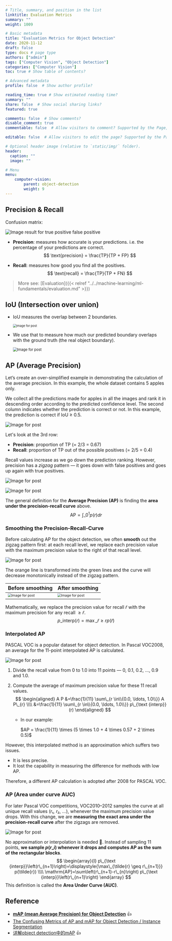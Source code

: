 ```yaml
---
# Title, summary, and position in the list
linktitle: Evaluation Metrics
summary: ""
weight: 1009

# Basic metadata
title: "Evaluation Metrics for Object Detection"
date: 2020-11-12
draft: false
type: docs # page type
authors: ["admin"]
tags: ["Computer Vision", "Object Detection"]
categories: ["Computer Vision"]
toc: true # Show table of contents?

# Advanced metadata
profile: false  # Show author profile?

reading_time: true # Show estimated reading time?
summary: ""
share: false  # Show social sharing links?
featured: true

comments: false  # Show comments?
disable_comment: true
commentable: false  # Allow visitors to comment? Supported by the Page, Post, and Docs content types.

editable: false  # Allow visitors to edit the page? Supported by the Page, Post, and Docs content types.

# Optional header image (relative to `static/img/` folder).
header:
  caption: ""
  image: ""

# Menu
menu: 
    computer-vision:
        parent: object-detection
        weight: 9
---
```


## Precision & Recall

Confusion matrix:

![Image result for true positive false positive](https://raw.githubusercontent.com/EckoTan0804/upic-repo/master/uPic/1*CPnO_bcdbE8FXTejQiV2dg.png)

- **Precision**: measures how accurate is your predictions. i.e. the percentage of your predictions are correct.
  $$
  \text{precision} = \frac{TP}{TP + FP}
  $$
  

- **Recall**: measures how good you find all the positives. 
  $$
  \text{recall} = \frac{TP}{TP + FN}
  $$

> More see: [Evaluation]({{< relref "../../machine-learning/ml-fundamentals/evaluation.md" >}})

## IoU (Intersection over union)

- IoU measures the overlap between 2 boundaries. 

  <img src="https://raw.githubusercontent.com/EckoTan0804/upic-repo/master/uPic/0*VnvOCo9NkWG705F3.png" alt="Image for post" style="zoom:67%;" />

- We use that to measure how much our predicted boundary overlaps with the ground truth (the real object boundary).

  <img src="https://raw.githubusercontent.com/EckoTan0804/upic-repo/master/uPic/1*FrmKLxCtkokDC3Yr1wc70w.png" alt="Image for post" style="zoom:80%;" />



## AP (Average Precision)

Let’s create an over-simplified example in demonstrating the calculation of the average precision. In this example, the whole dataset contains 5 apples only. 

We collect all the predictions made for apples in all the images and rank it in descending order according to the predicted confidence level. The second column indicates whether the prediction is correct or not. In this example, the prediction is correct if IoU ≥ 0.5.

![Image for post](https://raw.githubusercontent.com/EckoTan0804/upic-repo/master/uPic/1*9ordwhXD68cKCGzuJaH2Rg.png)

Let's look at the 3rd row:

- **Precision**: proportion of TP (= 2/3 = 0.67)
- **Recall**: proportion of TP out of the possible positives (= 2/5 = 0.4)

Recall values increase as we go down the prediction ranking. However, precision has a *zigzag* pattern — it goes down with false positives and goes up again with true positives.

![Image for post](https://raw.githubusercontent.com/EckoTan0804/upic-repo/master/uPic/1*ODZ6eZMrie3XVTOMDnXTNQ.jpeg)

<img src="https://raw.githubusercontent.com/EckoTan0804/upic-repo/master/uPic/1*VenTq4IgxjmIpOXWdFb-jg.png" alt="Image for post" />

The general definition for the **Average Precision (AP)** is finding the **area under the precision-recall curve** above.
$$
\mathrm{AP}=\int\_{0}^{1} p(r) d r
$$

### Smoothing the Precision-Recall-Curve

Before calculating AP for the object detection, we often **smooth** out the zigzag pattern first: at each recall level, we replace each precision value with the maximum precision value to the right of that recall level.

![Image for post](https://raw.githubusercontent.com/EckoTan0804/upic-repo/master/uPic/1*pmSxeb4EfdGnzT6Xa68GEQ.jpeg)

The orange line is transformed into the green lines and the curve will decrease monotonically instead of the zigzag pattern.

| Before smoothing                                             | After smoothing                                              |
| ------------------------------------------------------------ | ------------------------------------------------------------ |
| <img src="https://raw.githubusercontent.com/EckoTan0804/upic-repo/master/uPic/1*VenTq4IgxjmIpOXWdFb-jg.png" alt="Image for post" style="zoom: 67%;" /> | <img src="https://raw.githubusercontent.com/EckoTan0804/upic-repo/master/uPic/1*zqTL1KW1gwzion9jY8SjHA-20201112121009694.png" alt="Image for post" style="zoom:67%;" /> |

Mathematically, we replace the precision value for recall $\tilde{r}$ with the maximum precision for any recall $\geq \tilde{r}$.
$$
p\_{\text {interp}}(r)=\max\_{\tilde{r} \geq r} p(\tilde{r})
$$

### **Interpolated AP**

PASCAL VOC is a popular dataset for object detection. In Pascal VOC2008, an average for the 11-point interpolated AP is calculated.

![Image for post](https://raw.githubusercontent.com/EckoTan0804/upic-repo/master/uPic/1*naz02wO-XMywlwAdFzF-GA.jpeg)

1. Divide the recall value from 0 to 1.0 into 11 points — 0, 0.1, 0.2, …, 0.9 and 1.0.

2. Compute the average of maximum precision value for these 11 recall values.
   $$
   \begin{aligned}
   A P &=\frac{1}{11} \sum\_{r \in\\{0.0, \ldots, 1.0\\}} A P\_{r} \\\\
   &=\frac{1}{11} \sum\_{r \in\\{0.0, \ldots, 1.0\\}} p\_{\text {interp}}(r)
   \end{aligned}
   $$

   - In our example:

     $AP = \frac{1}{11} \times (5 \times 1.0 + 4 \times 0.57 + 2 \times 0.5)$

However, this interpolated method is an approximation which suffers two issues. 

- It is less precise. 
- It lost the capability in measuring the difference for methods with low AP. 

Therefore, a different AP calculation is adopted after 2008 for PASCAL VOC.

### AP (Area under curve AUC)

For later Pascal VOC competitions, VOC2010–2012 samples the curve at all unique recall values (*r₁, r₂, …*), whenever the maximum precision value drops. With this change, we are **measuring the exact area under the precision-recall curve** after the zigzags are removed.

![Image for post](https://raw.githubusercontent.com/EckoTan0804/upic-repo/master/uPic/1*TAuQ3UOA8xh_5wI5hwLHcg.jpeg)

No approximation or interpolation is needed :clap:. Instead of sampling 11 points, **we sample $p(r\_i)$ whenever it drops and computes AP as the sum of the rectangular blocks**.
$$
\begin{array}{l}
p\_{\text {interp}}\left(r\_{n+1}\right)=\displaystyle{\max\_{\tilde{r} \geq r\_{n+1}}} p(\tilde{r}) \\\\
\mathrm{AP}=\sum\left(r\_{n+1}-r\_{n}\right) p\_{\text {interp}}\left(r\_{n+1}\right) 
\end{array}
$$
This definition is called the **Area Under Curve (AUC)**.

## Reference

- [**mAP (mean Average Precision) for Object Detection**](https://jonathan-hui.medium.com/map-mean-average-precision-for-object-detection-45c121a31173) :thumbsup:
- [The Confusing Metrics of AP and mAP for Object Detection / Instance Segmentation](https://medium.com/@yanfengliux/the-confusing-metrics-of-ap-and-map-for-object-detection-3113ba0386ef)
- [详解object detection中的mAP](https://zhuanlan.zhihu.com/p/56961620)​ :thumbsup:

